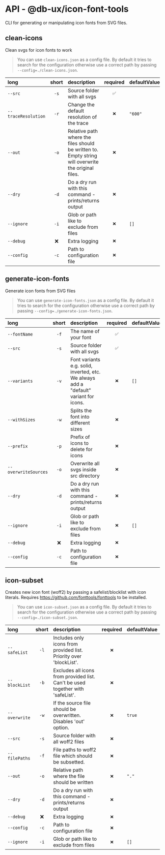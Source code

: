 # API - @db-ux/icon-font-tools

CLI for generating or manipulating icon fonts from SVG files.

## clean-icons

Clean svgs for icon fonts to work

> You can use `clean-icons.json` as a config file.
> By default it tries to search for the configuration otherwise use a correct path by passing `--config=./clean-icons.json`.

| long                | short | description                                                                                         | required | defaultValue |
| :------------------ | :---: | :-------------------------------------------------------------------------------------------------- | :------: | :----------- |
| `--src`             | `-s`  | Source folder with all svgs                                                                         |   `✅`   |              |
| `--traceResolution` | `-r`  | Change the default resolution of the trace                                                          |   `❌`   | `"600"`      |
| `--out`             | `-o`  | Relative path where the files should be written to. Empty string will overwrite the original files. |   `❌`   |              |
| `--dry`             | `-d`  | Do a dry run with this command - prints/returns output                                              |   `❌`   |              |
| `--ignore`          | `-i`  | Glob or path like to exclude from files                                                             |   `❌`   | `[]`         |
| `--debug`           |  ❌   | Extra logging                                                                                       |   `❌`   |              |
| `--config`          | `-c`  | Path to configuration file                                                                          |   `❌`   |              |

## generate-icon-fonts

Generate icon fonts from SVG files

> You can use `generate-icon-fonts.json` as a config file.
> By default it tries to search for the configuration otherwise use a correct path by passing `--config=./generate-icon-fonts.json`.

| long                 | short | description                                                                           | required | defaultValue |
| :------------------- | :---: | :------------------------------------------------------------------------------------ | :------: | :----------- |
| `--fontName`         | `-f`  | The name of your font                                                                 |   `✅`   |              |
| `--src`              | `-s`  | Source folder with all svgs                                                           |   `✅`   |              |
| `--variants`         | `-v`  | Font variants e.g. solid, inverted, etc. We always add a "default" variant for icons. |   `❌`   | `[]`         |
| `--withSizes`        | `-w`  | Splits the font into different sizes                                                  |   `❌`   |              |
| `--prefix`           | `-p`  | Prefix of icons to delete for icons                                                   |   `❌`   |              |
| `--overwriteSources` | `-o`  | Overwrite all svgs inside src directory                                               |   `❌`   |              |
| `--dry`              | `-d`  | Do a dry run with this command - prints/returns output                                |   `❌`   |              |
| `--ignore`           | `-i`  | Glob or path like to exclude from files                                               |   `❌`   | `[]`         |
| `--debug`            |  ❌   | Extra logging                                                                         |   `❌`   |              |
| `--config`           | `-c`  | Path to configuration file                                                            |   `❌`   |              |

## icon-subset

Creates new icon font (woff2) by passing a safelist/blocklist with icon literals. Requires https://github.com/fonttools/fonttools to be installed.

> You can use `icon-subset.json` as a config file.
> By default it tries to search for the configuration otherwise use a correct path by passing `--config=./icon-subset.json`.

| long          | short | description                                                                    | required | defaultValue |
| :------------ | :---: | :----------------------------------------------------------------------------- | :------: | :----------- |
| `--safeList`  | `-l`  | Includes only icons from provided list. Priority over 'blockList'.             |   `❌`   |              |
| `--blockList` | `-b`  | Excludes all icons from provided list. Can't be used together with 'safeList'. |   `❌`   |              |
| `--overwrite` | `-w`  | If the source file should be overwritten. Disables 'out' option.               |   `❌`   | `true`       |
| `--src`       | `-s`  | Source folder with all woff2 files                                             |   `❌`   |              |
| `--filePaths` | `-f`  | File paths to woff2 file which should be subsetted.                            |   `❌`   |              |
| `--out`       | `-o`  | Relative path where the file should be written                                 |   `❌`   | `"."`        |
| `--dry`       | `-d`  | Do a dry run with this command - prints/returns output                         |   `❌`   |              |
| `--debug`     |  ❌   | Extra logging                                                                  |   `❌`   |              |
| `--config`    | `-c`  | Path to configuration file                                                     |   `❌`   |              |
| `--ignore`    | `-i`  | Glob or path like to exclude from files                                        |   `❌`   | `[]`         |
